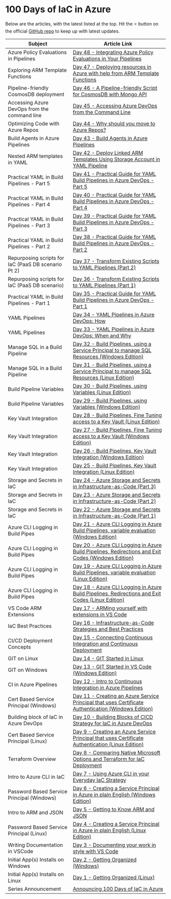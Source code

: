# 100 Days of IaC in Azure

Below are the articles, with the latest listed at the top. Hit the :star: button on the official [GitHub repo](https://github.com/starkfell/100DaysOfIaC/) to keep up with latest updates.

| Subject | Article Link  |
|---------|---------------|
| Azure Policy Evaluations in Pipelines | [Day 48 - Integrating Azure Policy Evaluations in Your Pipelines](/articles/day.48.int.azure.policy.eval.in.pipelines.md) |
| Exploring ARM Template Functions | [Day 47 - Deploying resources in Azure with help from ARM Template Functions](/articles/day.47.deploy.mult.res.arm.md) |
| Pipeline-friendly CosmosDB deployment | [Day 46 -  A Pipeline-friendly Script for CosmosDB with Mongo API](/articles/day.46.cosmosdb.mongo.api.cli.md) |
| Accessing Azure DevOps from the command line | [Day 45 - Accessing Azure DevOps from the Command Line](/articles/day.45.azdo.cli.access.md) |
| Optimizing Code with Azure Repos | [Day 44 - Why should you move to Azure Repos?](/articles/day.44.move.to.azure.repos.md) |
| Build Agents in Azure Pipelines | [Day 43 - Build Agents in Azure Pipelines](/articles/day.43.build.agents.md) |
| Nested ARM templates in YAML | [Day 42 - Deploy Linked ARM Templates Using Storage Account in YAML Pipeline](/articles/day.42.deploy.nested.arm.templates.using.storage.accounts.in.yaml.pipeline.md) |
| Practical YAML in Build Pipelines - Part 5 | [Day 41 - Practical Guide for YAML Build Pipelines in Azure DevOps - Part 5](/articles/day.41.building.a.practical.yaml.pipeline.part.5.md) |
| Practical YAML in Build Pipelines - Part 4 | [Day 40 - Practical Guide for YAML Build Pipelines in Azure DevOps - Part 4](/articles/day.40.building.a.practical.yaml.pipeline.part.4.md) |
| Practical YAML in Build Pipelines - Part 3 | [Day 39 - Practical Guide for YAML Build Pipelines in Azure DevOps - Part 3](/articles/day.39.building.a.practical.yaml.pipeline.part.3.md) |
| Practical YAML in Build Pipelines - Part 2 | [Day 38 - Practical Guide for YAML Build Pipelines in Azure DevOps - Part 2](/articles/day.38.building.a.practical.yaml.pipeline.part.2.md) |
| Repurposing scripts for IaC (PaaS DB scenario Pt 2) | [Day 37 - Transform Existing Scripts to YAML Pipelines (Part 2)](/articles/day.37.xform.exist.scripts.pt2.md) |
| Repurposing scripts for IaC (PaaS DB scenario) | [Day 36 - Transform Existing Scripts to YAML Pipelines (Part 1)](/articles/day.36.paas.db.postgres.md) |
| Practical YAML in Build Pipelines - Part 1 | [Day 35 - Practical Guide for YAML Build Pipelines in Azure DevOps - Part 1](/articles/day.35.building.a.practical.yaml.pipeline.part.1.md) |
| YAML Pipelines | [Day 34 - YAML Pipelines in Azure DevOps: How](/articles/day.34.yaml.pipelines.in.azdo.how.md) |
| YAML Pipelines | [Day 33 - YAML Pipelines in Azure DevOps: When and Why](/articles/day.33.yaml.pipelines.in.azdo.when.and.why.md) |
| Manage SQL in a Build Pipeline | [Day 32 - Build Pipelines, using a Service Principal to manage SQL Resources (Windows Edition)](/articles/day.32.build.pipes.sp.managed.sql.windows.md) |
| Manage SQL in a Build Pipeline | [Day 31 - Build Pipelines, using a Service Principal to manage SQL Resources (Linux Edition)](/articles/day.31.build.pipes.sp.managed.sql.linux.md) |
| Build Pipeline Variables | [Day 30 - Build Pipelines, using Variables (Linux Edition)](/articles/day.30.build.pipes.encrypted.variables.linux.md) |
| Build Pipeline Variables | [Day 29 - Build Pipelines, using Variables (Windows Edition)](/articles/day.29.build.pipes.encrypted.variables.windows.md) |
| Key Vault Integration | [Day 28 - Build Pipelines, Fine Tuning access to a Key Vault (Linux Edition)](/articles/day.28.build.pipes.sp.direct.access.to.key.vault.linux.md) |
| Key Vault Integration | [Day 27 - Build Pipelines, Fine Tuning access to a Key Vault (Windows Edition)](/articles/day.27.build.pipes.sp.direct.access.to.key.vault.windows.md) |
| Key Vault Integration | [Day 26 - Build Pipelines, Key Vault Integration (Windows Edition)](/articles/day.26.build.pipes.key.vault.windows.md) |
| Key Vault Integration | [Day 25 - Build Pipelines, Key Vault Integration (Linux Edition)](/articles/day.25.build.pipes.key.vault.linux.md) |
| Storage and Secrets in IaC | [Day 24 - Azure Storage and Secrets in Infrastructure-as-Code (Part 3)](/articles/day.24.storage.secrets.pt3.md) |
| Storage and Secrets in IaC | [Day 23 - Azure Storage and Secrets in Infrastructure-as-Code (Part 2)](/articles/day.23.storage.secrets.pt2.md) |
| Storage and Secrets in IaC | [Day 22 - Azure Storage and Secrets in Infrastructure-as-Code (Part 1)](/articles/day.22.storage.secrets.md) |
| Azure CLI Logging in Build Pipes | [Day 21 - Azure CLI Logging in Azure Build Pipelines, variable evaluation (Windows Edition)](/articles/day.21.azure.cli.logging.build.pipes.variable.evaluation.win.md) |
| Azure CLI Logging in Build Pipes | [Day 20 - Azure CLI Logging in Azure Build Pipelines, Redirections and Exit Codes (Windows Edition)](/articles/day.20.azure.cli.logging.build.pipes.redirects.exit.codes.win.md) |
| Azure CLI Logging in Build Pipes | [Day 19 - Azure CLI Logging in Azure Build Pipelines, variable evaluation (Linux Edition)](/articles/day.19.azure.cli.logging.build.pipelines.variable.evaluation.md) |
| Azure CLI Logging in Build Pipes | [Day 18 - Azure CLI Logging in Azure Build Pipelines, Redirections and Exit Codes (Linux Edition)](/articles/day.18.azure.cli.logging.build.pipelines.redirects.exit.codes.md) |
| VS Code ARM Extensions | [Day 17 - ARMing yourself with extensions in VS Code](/articles/day.17.arm.template.extensions.vs.code.md) |
| IaC Best Practices | [Day 16 - Infrastructure-as-Code Strategies and Best Practices](/articles/day.16.org.your.iac.md) |
| CI/CD Deployment Concepts | [Day 15 - Connecting Continuous Integration and Continuous Deployment](/articles/day.15.ci.pt2.md) |
| GIT on Linux | [Day 14 - GIT Started in Linux](/articles/day.14.git.started.in.linux.md) |
| GIT on Windows | [Day 13 - GIT Started in VS Code (Windows Edition)](/articles/day.13.git.started.in.vs.code.windows.edition.md) |
| CI in Azure Pipelines | [Day 12 - Intro to Continuous Integration in Azure Pipelines](/articles/day.12.contin.integration.md) |
| Cert Based Service Principal (Windows) | [Day 11 - Creating an Azure Service Principal that uses Certificate Authentication (Windows Edition)](/articles/day.11.creating.a.service.principal.cert.auth.windows.md) |
| Building block of IaC in Azure DevOps | [Day 10 - Building Blocks of CICD Strategy for IaC in Azure DevOps](/articles/day.10.cicd.iac.bldg.blocks.md) |
| Cert Based Service Principal (Linux) | [Day 9 - Creating an Azure Service Principal that uses Certificate Authentication (Linux Edition)](/articles/day.9.creating.a.service.principal.cert.auth.linux.md) |
| Terraform Overview | [Day 8 - Comparing Native Microsoft Options and Terraform for IaC Deployment](/articles/day.8.deploy.tech.comparison.md) |
| Intro to Azure CLI in IaC | [Day 7 - Using Azure CLI in your Everyday IaC Strategy](/articles/day.7.using.azure.cli.in.your.everyday.iac.strategy.md) |
| Password Based Service Principal (Windows) | [Day 6 - Creating a Service Principal in Azure in plain English (Windows Edition)](/articles/day.6.creating.a.service.principal.windows.in.plain.english.md) |
| Intro to ARM and JSON | [Day 5 - Getting to Know ARM and JSON](/articles/day.5.getting.to.know.arm.and.json.md) |
| Password Based Service Principal (Linux) | [Day 4 - Creating a Service Principal in Azure in plain English (Linux Edition)](/articles/day.4.creating.a.service.principal.linux.in.plain.english.md) |
| Writing Documentation in VSCode | [Day 3 - Documenting your work in style with VS Code](/articles/day.3.doc.in.style.md) |
| Initial App(s) Installs on Windows | [Day 2 - Getting Organized (Windows)](/articles/day.2.getting.organized.windows.md) |
| Initial App(s) Installs on Linux | [Day 1 - Getting Organized (Linux)](/articles/day.1.getting.organized.md) |
| Series Announcement | [Announcing 100 Days of IaC in Azure](/articles/Day.0.Intro.md) |
